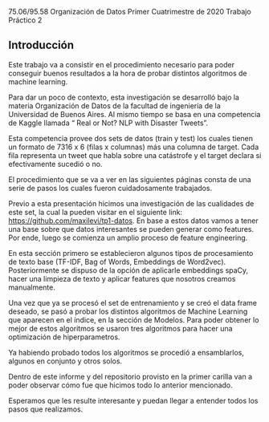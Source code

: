 75.06/95.58 Organización de Datos
Primer Cuatrimestre de 2020
Trabajo Práctico 2

## Introducción

Este trabajo va a consistir en el procedimiento necesario para poder conseguir buenos resultados a la hora de probar distintos algoritmos de machine learning. 

Para dar un poco de contexto, esta investigación se desarrolló bajo la materia Organización de Datos de la facultad de ingeniería de la Universidad de Buenos Aires. Al mismo tiempo se basa en una competencia de Kaggle llamada “ Real or Not? NLP with Disaster Tweets”.

Esta competencia provee dos sets de datos (train y test) los cuales tienen un formato de 7316 x 6 (filas x columnas) más una columna de target. Cada fila representa un tweet que habla sobre una catástrofe y el target declara si efectivamente sucedió o no.

El procedimiento que se va a ver en las siguientes páginas consta de una serie de pasos los cuales fueron cuidadosamente trabajados. 

Previo a esta presentación hicimos una investigación de las cualidades de este set, la cual la pueden visitar en el siguiente link: https://github.com/maxilevi/tp1-datos. En base a estos datos vamos a tener una base sobre que datos interesantes se pueden generar como features. Por ende, luego se comienza un amplio proceso de feature engineering. 

En esta sección primero se establecieron algunos tipos de procesamiento de texto base (TF-IDF, Bag of Words, Embeddings de Word2vec). Posteriormente se dispuso de la opción de aplicarle embeddings spaCy, hacer una limpieza de texto y aplicar features que nosotros creamos manualmente. 

Una vez que ya se procesó el set de entrenamiento y se creó el data frame deseado, se pasó a probar los distintos algoritmos de Machine Learning que aparecen en el índice, en la sección de Modelos. Para poder obtener lo mejor de estos algoritmos se usaron tres algoritmos para hacer una optimización de hiperparametros.

Ya habiendo probado todos los algoritmos se procedió a ensamblarlos, algunos en conjunto y otros solos. 

Dentro de este informe y del repositorio provisto en la primer carilla van a poder observar cómo fue que hicimos todo lo anterior mencionado. 

Esperamos que les resulte interesante y puedan llegar a entender todos los pasos que realizamos.

